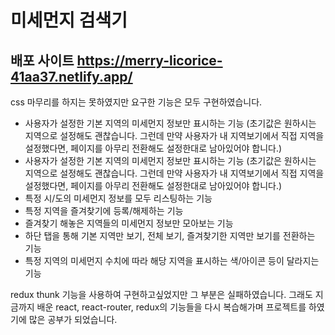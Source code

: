 # 미세먼지 검색기

## 배포 사이트 https://merry-licorice-41aa37.netlify.app/

css 마무리를 하지는 못하였지만 요구한 기능은 모두 구현하였습니다.

- 사용자가 설정한 기본 지역의 미세먼지 정보만 표시하는 기능 (초기값은 원하시는 지역으로 설정해도 괜찮습니다. 그런데 만약 사용자가 내 지역보기에서 직접 지역을 설정했다면, 페이지를 아무리 전환해도 설정한대로 남아있어야 합니다.)
- 사용자가 설정한 기본 지역의 미세먼지 정보만 표시하는 기능 (초기값은 원하시는 지역으로 설정해도 괜찮습니다. 그런데 만약 사용자가 내 지역보기에서 직접 지역을 설정했다면, 페이지를 아무리 전환해도 설정한대로 남아있어야 합니다.)
- 특정 시/도의 미세먼지 정보를 모두 리스팅하는 기능
- 특정 지역을 즐겨찾기에 등록/해제하는 기능
- 즐겨찾기 해놓은 지역들의 미세먼지 정보만 모아보는 기능
- 하단 탭을 통해 기본 지역만 보기, 전체 보기, 즐겨찾기한 지역만 보기를 전환하는 기능
- 특정 지역의 미세먼지 수치에 따라 해당 지역을 표시하는 색/아이콘 등이 달라지는 기능

redux thunk 기능을 사용하여 구현하고싶었지만 그 부분은 실패하였습니다. 그래도 지금까지 배운 react, react-router, redux의 기능들을 다시 복습해가며 프로젝트를 하였기에 많은 공부가 되었습니다.

